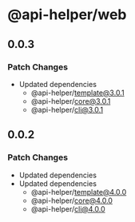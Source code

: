 # @api-helper/web

## 0.0.3

### Patch Changes

- Updated dependencies
  - @api-helper/template@3.0.1
  - @api-helper/core@3.0.1
  - @api-helper/cli@3.0.1

## 0.0.2

### Patch Changes

- Updated dependencies
- Updated dependencies
  - @api-helper/template@4.0.0
  - @api-helper/core@4.0.0
  - @api-helper/cli@4.0.0
